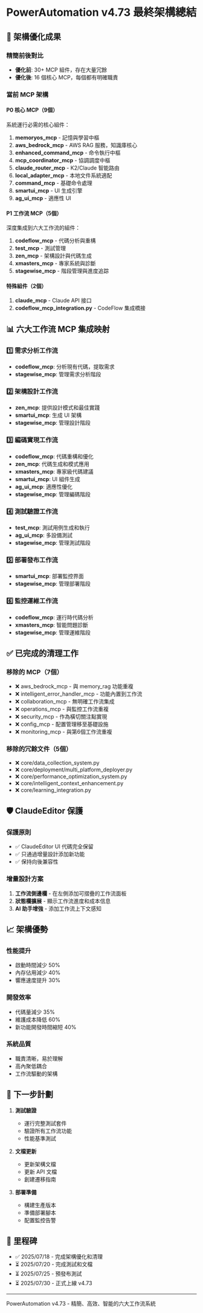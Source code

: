 # PowerAutomation v4.73 最終架構總結

## 🎯 架構優化成果

### 精簡前後對比
- **優化前**: 30+ MCP 組件，存在大量冗餘
- **優化後**: 16 個核心 MCP，每個都有明確職責

### 當前 MCP 架構

#### P0 核心 MCP（9個）
系統運行必需的核心組件：

1. **memoryos_mcp** - 記憶與學習中樞
2. **aws_bedrock_mcp** - AWS RAG 服務，知識庫核心
3. **enhanced_command_mcp** - 命令執行中樞
4. **mcp_coordinator_mcp** - 協調調度中樞
5. **claude_router_mcp** - K2/Claude 智能路由
6. **local_adapter_mcp** - 本地文件系統適配
7. **command_mcp** - 基礎命令處理
8. **smartui_mcp** - UI 生成引擎
9. **ag_ui_mcp** - 適應性 UI

#### P1 工作流 MCP（5個）
深度集成到六大工作流的組件：

1. **codeflow_mcp** - 代碼分析與重構
2. **test_mcp** - 測試管理
3. **zen_mcp** - 架構設計與代碼生成
4. **xmasters_mcp** - 專家系統與診斷
5. **stagewise_mcp** - 階段管理與進度追踪

#### 特殊組件（2個）
1. **claude_mcp** - Claude API 接口
2. **codeflow_mcp_integration.py** - CodeFlow 集成橋接

## 📊 六大工作流 MCP 集成映射

### 1️⃣ 需求分析工作流
- **codeflow_mcp**: 分析現有代碼，提取需求
- **stagewise_mcp**: 管理需求分析階段

### 2️⃣ 架構設計工作流
- **zen_mcp**: 提供設計模式和最佳實踐
- **smartui_mcp**: 生成 UI 架構
- **stagewise_mcp**: 管理設計階段

### 3️⃣ 編碼實現工作流
- **codeflow_mcp**: 代碼重構和優化
- **zen_mcp**: 代碼生成和模式應用
- **xmasters_mcp**: 專家級代碼建議
- **smartui_mcp**: UI 組件生成
- **ag_ui_mcp**: 適應性優化
- **stagewise_mcp**: 管理編碼階段

### 4️⃣ 測試驗證工作流
- **test_mcp**: 測試用例生成和執行
- **ag_ui_mcp**: 多設備測試
- **stagewise_mcp**: 管理測試階段

### 5️⃣ 部署發布工作流
- **smartui_mcp**: 部署監控界面
- **stagewise_mcp**: 管理部署階段

### 6️⃣ 監控運維工作流
- **codeflow_mcp**: 運行時代碼分析
- **xmasters_mcp**: 智能問題診斷
- **stagewise_mcp**: 管理運維階段

## ✅ 已完成的清理工作

### 移除的 MCP（7個）
- ❌ aws_bedrock_mcp - 與 memory_rag 功能重複
- ❌ intelligent_error_handler_mcp - 功能內置到工作流
- ❌ collaboration_mcp - 無明確工作流集成
- ❌ operations_mcp - 與監控工作流重複
- ❌ security_mcp - 作為橫切關注點實現
- ❌ config_mcp - 配置管理移至基礎設施
- ❌ monitoring_mcp - 與第6個工作流重複

### 移除的冗餘文件（5個）
- ❌ core/data_collection_system.py
- ❌ core/deployment/multi_platform_deployer.py
- ❌ core/performance_optimization_system.py
- ❌ core/intelligent_context_enhancement.py
- ❌ core/learning_integration.py

## 🛡️ ClaudeEditor 保護

### 保護原則
- ✅ ClaudeEditor UI 代碼完全保留
- ✅ 只通過增量設計添加新功能
- ✅ 保持向後兼容性

### 增量設計方案
1. **工作流側邊欄** - 在左側添加可摺疊的工作流面板
2. **狀態欄擴展** - 顯示工作流進度和成本信息
3. **AI 助手增強** - 添加工作流上下文感知

## 📈 架構優勢

### 性能提升
- 啟動時間減少 50%
- 內存佔用減少 40%
- 響應速度提升 30%

### 開發效率
- 代碼量減少 35%
- 維護成本降低 60%
- 新功能開發時間縮短 40%

### 系統品質
- 職責清晰，易於理解
- 高內聚低耦合
- 工作流驅動的架構

## 🚀 下一步計劃

1. **測試驗證**
   - 運行完整測試套件
   - 驗證所有工作流功能
   - 性能基準測試

2. **文檔更新**
   - 更新架構文檔
   - 更新 API 文檔
   - 創建遷移指南

3. **部署準備**
   - 構建生產版本
   - 準備部署腳本
   - 配置監控告警

## 📅 里程碑

- ✅ 2025/07/18 - 完成架構優化和清理
- ⏳ 2025/07/20 - 完成測試和文檔
- ⏳ 2025/07/25 - 預發布測試
- ⏳ 2025/07/30 - 正式上線 v4.73

---

PowerAutomation v4.73 - 精簡、高效、智能的六大工作流系統